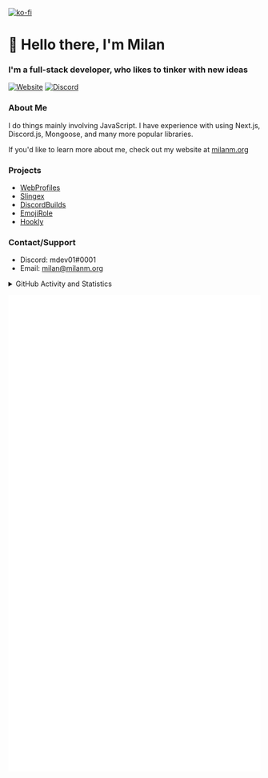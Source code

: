 [![ko-fi](https://ko-fi.com/img/githubbutton_sm.svg)](https://ko-fi.com/G2G36ST6B)
# 👋 Hello there, I'm Milan
### I'm a full-stack developer, who likes to tinker with new ideas

<!-- [![GitHub](https://api.ghprofile.me/view?username=milanmdev&style=flat)](https://github.com/milanmdev) -->
[![Website](https://img.shields.io/website-up-down-green-red/http/milanm.org.svg)](https://milanm.org)
[![Discord](https://img.shields.io/discord/842151715695624192.svg?label=&logo=discord&logoColor=ffffff&color=5865F2&labelColor=4b55c4)](https://discord.gg/aZCMEnp3CP)

### About Me
I do things mainly involving JavaScript. I have experience with using Next.js, Discord.js, Mongoose, and many more popular libraries.

If you'd like to learn more about me, check out my website at [milanm.org](https://milanm.org)

### Projects

- [WebProfiles](https://webprofiles.me)
- [Slingex](https://slingex.xyz)
- [DiscordBuilds](https://l.milanm.org/discordbuilds)
- [EmojiRole](https://l.milanm.org/emojirole)
- [Hookly](https://l.milanm.org/hookly)

### Contact/Support

- Discord: mdev01#0001
- Email: [milan@milanm.org](mailto:milan@milanm.org)
 
<details>
  <summary>GitHub Activity and Statistics</summary> 
  <img src="https://github-readme-stats.vercel.app/api?username=milanmdev&count_private=true&show_icons=true&theme=gotham" />
</details>

![Metrics](https://github.com/milanmdev/milanmdev/blob/master/github-metrics.svg)
